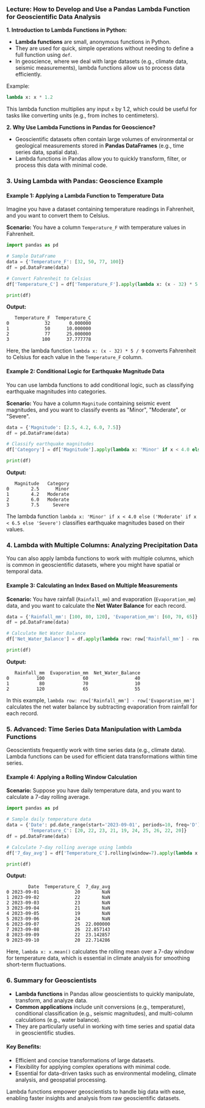 ### Lecture: How to Develop and Use a Pandas Lambda Function for Geoscientific Data Analysis

**1. Introduction to Lambda Functions in Python:**
- **Lambda functions** are small, anonymous functions in Python.
- They are used for quick, simple operations without needing to define a full function using `def`.
- In geoscience, where we deal with large datasets (e.g., climate data, seismic measurements), lambda functions allow us to process data efficiently.

Example:
```python
lambda x: x * 1.2
```
This lambda function multiplies any input `x` by 1.2, which could be useful for tasks like converting units (e.g., from inches to centimeters).

**2. Why Use Lambda Functions in Pandas for Geoscience?**
- Geoscientific datasets often contain large volumes of environmental or geological measurements stored in **Pandas DataFrames** (e.g., time series data, spatial data).
- Lambda functions in Pandas allow you to quickly transform, filter, or process this data with minimal code.
  
### **3. Using Lambda with Pandas: Geoscience Example**

#### Example 1: Applying a Lambda Function to Temperature Data
Imagine you have a dataset containing temperature readings in Fahrenheit, and you want to convert them to Celsius.

**Scenario:** You have a column `Temperature_F` with temperature values in Fahrenheit.

```python
import pandas as pd

# Sample DataFrame
data = {'Temperature_F': [32, 50, 77, 100]}
df = pd.DataFrame(data)

# Convert Fahrenheit to Celsius
df['Temperature_C'] = df['Temperature_F'].apply(lambda x: (x - 32) * 5 / 9)

print(df)
```

**Output:**
```
   Temperature_F  Temperature_C
0             32       0.000000
1             50      10.000000
2             77      25.000000
3            100      37.777778
```

Here, the lambda function `lambda x: (x - 32) * 5 / 9` converts Fahrenheit to Celsius for each value in the `Temperature_F` column.

#### Example 2: Conditional Logic for Earthquake Magnitude Data
You can use lambda functions to add conditional logic, such as classifying earthquake magnitudes into categories.

**Scenario:** You have a column `Magnitude` containing seismic event magnitudes, and you want to classify events as "Minor", "Moderate", or "Severe".

```python
data = {'Magnitude': [2.5, 4.2, 6.0, 7.5]}
df = pd.DataFrame(data)

# Classify earthquake magnitudes
df['Category'] = df['Magnitude'].apply(lambda x: 'Minor' if x < 4.0 else ('Moderate' if x < 6.5 else 'Severe'))

print(df)
```

**Output:**
```
   Magnitude   Category
0        2.5      Minor
1        4.2   Moderate
2        6.0   Moderate
3        7.5     Severe
```

The lambda function `lambda x: 'Minor' if x < 4.0 else ('Moderate' if x < 6.5 else 'Severe')` classifies earthquake magnitudes based on their values.

### **4. Lambda with Multiple Columns: Analyzing Precipitation Data**

You can also apply lambda functions to work with multiple columns, which is common in geoscientific datasets, where you might have spatial or temporal data.

#### Example 3: Calculating an Index Based on Multiple Measurements
**Scenario:** You have rainfall (`Rainfall_mm`) and evaporation (`Evaporation_mm`) data, and you want to calculate the **Net Water Balance** for each record.

```python
data = {'Rainfall_mm': [100, 80, 120], 'Evaporation_mm': [60, 70, 65]}
df = pd.DataFrame(data)

# Calculate Net Water Balance
df['Net_Water_Balance'] = df.apply(lambda row: row['Rainfall_mm'] - row['Evaporation_mm'], axis=1)

print(df)
```

**Output:**
```
   Rainfall_mm  Evaporation_mm  Net_Water_Balance
0          100              60                 40
1           80              70                 10
2          120              65                 55
```

In this example, `lambda row: row['Rainfall_mm'] - row['Evaporation_mm']` calculates the net water balance by subtracting evaporation from rainfall for each record.

### **5. Advanced: Time Series Data Manipulation with Lambda Functions**

Geoscientists frequently work with time series data (e.g., climate data). Lambda functions can be used for efficient data transformations within time series.

#### Example 4: Applying a Rolling Window Calculation
**Scenario:** Suppose you have daily temperature data, and you want to calculate a 7-day rolling average.

```python
import pandas as pd

# Sample daily temperature data
data = {'Date': pd.date_range(start='2023-09-01', periods=10, freq='D'),
        'Temperature_C': [20, 22, 23, 21, 19, 24, 25, 26, 22, 20]}
df = pd.DataFrame(data)

# Calculate 7-day rolling average using lambda
df['7_day_avg'] = df['Temperature_C'].rolling(window=7).apply(lambda x: x.mean())

print(df)
```

**Output:**
```
        Date  Temperature_C  7_day_avg
0 2023-09-01             20        NaN
1 2023-09-02             22        NaN
2 2023-09-03             23        NaN
3 2023-09-04             21        NaN
4 2023-09-05             19        NaN
5 2023-09-06             24        NaN
6 2023-09-07             25  22.000000
7 2023-09-08             26  22.857143
8 2023-09-09             22  23.142857
9 2023-09-10             20  22.714286
```

Here, `lambda x: x.mean()` calculates the rolling mean over a 7-day window for temperature data, which is essential in climate analysis for smoothing short-term fluctuations.

### **6. Summary for Geoscientists**

- **Lambda functions** in Pandas allow geoscientists to quickly manipulate, transform, and analyze data.
- **Common applications** include unit conversions (e.g., temperature), conditional classification (e.g., seismic magnitudes), and multi-column calculations (e.g., water balance).
- They are particularly useful in working with time series and spatial data in geoscientific studies.

#### Key Benefits:
- Efficient and concise transformations of large datasets.
- Flexibility for applying complex operations with minimal code.
- Essential for data-driven tasks such as environmental modeling, climate analysis, and geospatial processing.

Lambda functions empower geoscientists to handle big data with ease, enabling faster insights and analysis from raw geoscientific datasets.